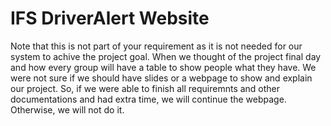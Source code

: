 # IFS DriverAlert Website

Note that this is not part of your requirement as it is not needed for our system to achive the project goal. When we thought of the project final day and how every group will have a table to show people what they have. We were not sure if we should have slides or a webpage to show and explain our project. So, if we were able to finish all requiremnts and other documentations and had extra time, we will continue the webpage. Otherwise, we will not do it.
